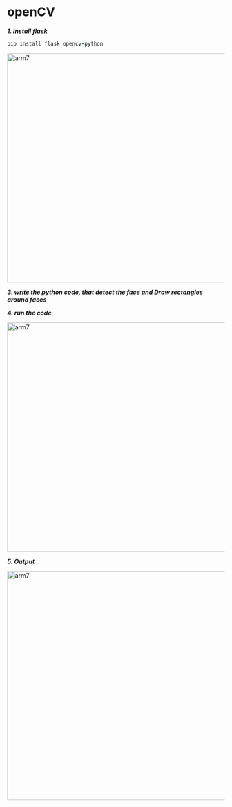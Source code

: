 # openCV

***1. install flask***

```ruby
pip install flask opencv-python
```

<img width="531" alt="arm7" src="https://github.com/user-attachments/assets/1c0df804-222e-4a78-a4ec-da7c3381806f">

***3. write the python code, that detect the face and Draw rectangles around faces***

***4. run the code***

<img width="531" alt="arm7" src="https://github.com/user-attachments/assets/3fb3f6c1-8740-4935-b969-64918f30c2e8">

***5. Output***

<img width="531" alt="arm7" src="https://github.com/user-attachments/assets/2641dae6-bd4e-4daf-8f84-99fbfa386eb5">
